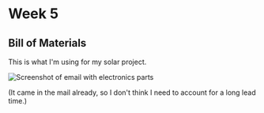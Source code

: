 # Week 5

## Bill of Materials 

This is what I'm using for my solar project.

![Screenshot of email with electronics parts](https://enderversing.github.io/itp-blog/assets/img/energy/week5/solar_bom.png)

(It came in the mail already, so I don't think I need to account for a long lead time.)
